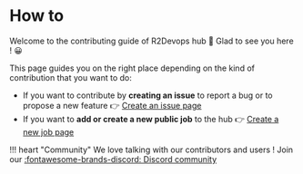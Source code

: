 # How to

Welcome to the contributing guide of R2Devops hub 🥳 Glad to see you here ! 😀

This page guides you on the right place depending on the kind of contribution
that you want to do:

* If you want to contribute by **creating an issue** to report a bug or to
  propose a new feature 👉 [Create an issue page](/create-issue/)
* If you want to **add or create a new public job** to the hub 👉 [Create a new job
  page](/create-new-job/)

!!! heart "Community"
    We love talking with our contributors and users ! Join our
    [:fontawesome-brands-discord: Discord
    community](https://discord.gg/5QKpGqR)

<!-- TODO: describe that jobs are verified, dedicated page to describe the pipeline
? préciser aussi dans la partie utilisation que les jobs sont vérifiés -->
